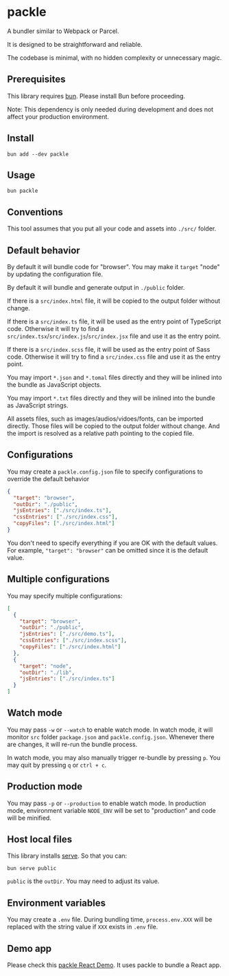 # packle

A bundler similar to Webpack or Parcel.

It is designed to be straightforward and reliable.

The codebase is minimal, with no hidden complexity or unnecessary magic.

## Prerequisites

This library requires [bun](https://bun.sh/docs/installation). Please install Bun before proceeding.

Note: This dependency is only needed during development and does not affect your production environment.

## Install

```
bun add --dev packle
```

## Usage

```
bun packle
```

## Conventions

This tool assumes that you put all your code and assets into `./src/` folder.

## Default behavior

By default it will bundle code for "browser". You may make it `target` "node" by updating the configuration file.

By default it will bundle and generate output in `./public` folder.

If there is a `src/index.html` file, it will be copied to the output folder without change.

If there is a `src/index.ts` file, it will be used as the entry point of TypeScript code.
Otherwise it will try to find a `src/index.tsx`/`src/index.js`/`src/index.jsx` file and use it as the entry point.

If there is a `src/index.scss` file, it will be used as the entry point of Sass code.
Otherwise it will try to find a `src/index.css` file and use it as the entry point.

You may import `*.json` and `*.tomal` files directly and they will be inlined into the bundle as JavaScript objects.

You may import `*.txt` files directly and they will be inlined into the bundle as JavaScript strings.

All assets files, such as images/audios/vidoes/fonts, can be imported directly.
Those files will be copied to the output folder without change.
And the import is resolved as a relative path pointing to the copied file.

## Configurations

You may create a `packle.config.json` file to specify configurations to override the default behavior

```json
{
  "target": "browser",
  "outDir": "./public",
  "jsEntries": ["./src/index.ts"],
  "cssEntries": ["./src/index.css"],
  "copyFiles": ["./src/index.html"]
}
```

You don't need to specify everything if you are OK with the default values.
For example, `"target": "browser"` can be omitted since it is the default value.

## Multiple configurations

You may specify multiple configurations:

```json
[
  {
    "target": "browser",
    "outDir": "./public",
    "jsEntries": ["./src/demo.ts"],
    "cssEntries": ["./src/index.scss"],
    "copyFiles": ["./src/index.html"]
  },
  {
    "target": "node",
    "outDir": "./lib",
    "jsEntries": ["./src/index.ts"]
  }
]
```

## Watch mode

You may pass `-w` or `--watch` to enable watch mode.
In watch mode, it will monitor `src` folder `package.json` and `packle.config.json`. Whenever there are changes, it will re-run the bundle process.

In watch mode, you may also manually trigger re-bundle by pressing `p`.
You may quit by pressing `q` or `ctrl + c`.

## Production mode

You may pass `-p` or `--production` to enable watch mode.
In production mode, environment variable `NODE_ENV` will be set to "production" and code will be minified.

## Host local files

This library installs [serve](https://www.npmjs.com/package/serve). So that you can:

```
bun serve public
```

`public` is the `outDir`. You may need to adjust its value.

## Environment variables

You may create a `.env` file.
During bundling time, `process.env.XXX` will be replaced with the string value if `XXX` exists in `.env` file.

## Demo app

Please check this [packle React Demo](https://github.com/tylerlong/packle-react-demo).
It uses packle to bundle a React app.
